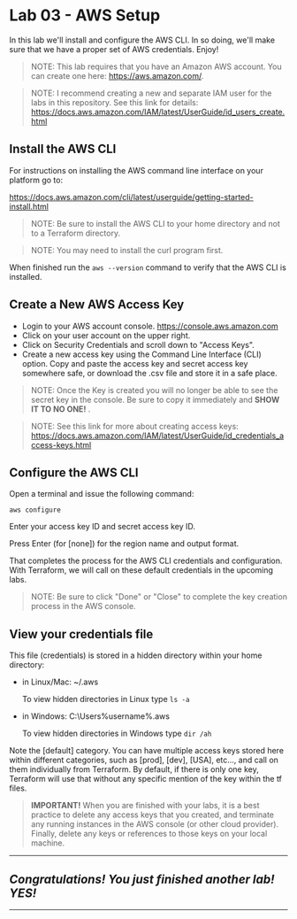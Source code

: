 # Lab 03 - AWS Setup
In this lab we'll install and configure the AWS CLI. In so doing, we'll make sure that we have a proper set of AWS credentials. Enjoy!

> NOTE: This lab requires that you have an Amazon AWS account. You can create one here: https://aws.amazon.com/. 

> NOTE: I recommend creating a new and separate IAM user for the labs in this repository. See this link for details: https://docs.aws.amazon.com/IAM/latest/UserGuide/id_users_create.html

## Install the AWS CLI
For instructions on installing the AWS command line interface on your platform go to:

https://docs.aws.amazon.com/cli/latest/userguide/getting-started-install.html

> NOTE: Be sure to install the AWS CLI to your home directory and not to a Terraform directory. 

> NOTE: You may need to install the curl program first.

When finished run the `aws --version` command to verify that the AWS CLI is installed.

## Create a New AWS Access Key
- Login to your AWS account console. https://console.aws.amazon.com 
- Click on your user account on the upper right.
- Click on Security Credentials and scroll down to "Access Keys".
- Create a new access key using the Command Line Interface (CLI) option. Copy and paste the access key and secret access key somewhere safe, or download the .csv file and store it in a safe place. 
> NOTE: Once the Key is created you will no longer be able to see the secret key in the console. Be sure to copy it immediately and **SHOW IT TO NO ONE!** .

> NOTE: See this link for more about creating access keys: https://docs.aws.amazon.com/IAM/latest/UserGuide/id_credentials_access-keys.html

## Configure the AWS CLI
Open a terminal and issue the following command:

`aws configure`

Enter your access key ID and secret access key ID.

Press Enter (for [none]) for the region name and output format. 

That completes the process for the AWS CLI credentials and configuration. With Terraform, we will call on these default credentials in the upcoming labs. 

> NOTE: Be sure to click "Done" or "Close" to complete the key creation process in the AWS console.

## View your credentials file 
This file (credentials) is stored in a hidden directory within your home directory:

- in Linux/Mac:   ~/.aws  

  To view hidden directories in Linux type `ls -a`
 
- in Windows:     C:\Users\%username%\.aws 

  To view hidden directories in Windows type `dir /ah`

Note the [default] category. You can have multiple access keys stored here within different categories, such as [prod], [dev], [USA], etc..., and call on them individually from Terraform. By default, if there is only one key, Terraform will use that without any specific mention of the key within the tf files. 

> **IMPORTANT!** When you are finished with your labs, it is a best practice to delete any access keys that you created, and terminate any running instances in the AWS console (or other cloud provider). Finally, delete any keys or references to those keys on your local machine. 

---
## *Congratulations! You just finished another lab! YES!*
---
